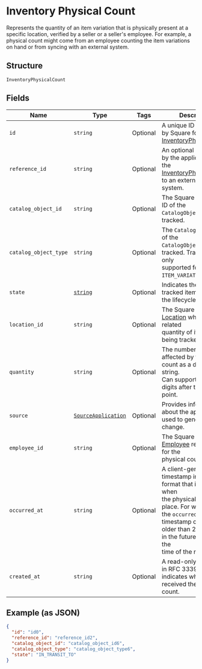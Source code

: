 
# Inventory Physical Count

Represents the quantity of an item variation that is physically present
at a specific location, verified by a seller or a seller's employee. For example,
a physical count might come from an employee counting the item variations on
hand or from syncing with an external system.

## Structure

`InventoryPhysicalCount`

## Fields

| Name | Type | Tags | Description |
|  --- | --- | --- | --- |
| `id` | `string` | Optional | A unique ID generated by Square for the<br>[InventoryPhysicalCount](#type-inventoryphysicalcount). |
| `reference_id` | `string` | Optional | An optional ID provided by the application to tie the<br>[InventoryPhysicalCount](#type-inventoryphysicalcount) to an external<br>system. |
| `catalog_object_id` | `string` | Optional | The Square generated ID of the<br>`CatalogObject` being tracked. |
| `catalog_object_type` | `string` | Optional | The `CatalogObjectType` of the<br>`CatalogObject` being tracked. Tracking is only<br>supported for the `ITEM_VARIATION` type. |
| `state` | [`string`](/doc/models/inventory-state.md) | Optional | Indicates the state of a tracked item quantity in the lifecycle of goods. |
| `location_id` | `string` | Optional | The Square ID of the [Location](#type-location) where the related<br>quantity of items are being tracked. |
| `quantity` | `string` | Optional | The number of items affected by the physical count as a decimal string.<br>Can support up to 5 digits after the decimal point. |
| `source` | [`SourceApplication`](/doc/models/source-application.md) | Optional | Provides information about the application used to generate a change. |
| `employee_id` | `string` | Optional | The Square ID of the [Employee](#type-employee) responsible for the<br>physical count. |
| `occurred_at` | `string` | Optional | A client-generated timestamp in RFC 3339 format that indicates when<br>the physical count took place. For write actions, the `occurred_at`<br>timestamp cannot be older than 24 hours or in the future relative to the<br>time of the request. |
| `created_at` | `string` | Optional | A read-only timestamp in RFC 3339 format that indicates when Square<br>received the physical count. |

## Example (as JSON)

```json
{
  "id": "id0",
  "reference_id": "reference_id2",
  "catalog_object_id": "catalog_object_id6",
  "catalog_object_type": "catalog_object_type6",
  "state": "IN_TRANSIT_TO"
}
```

